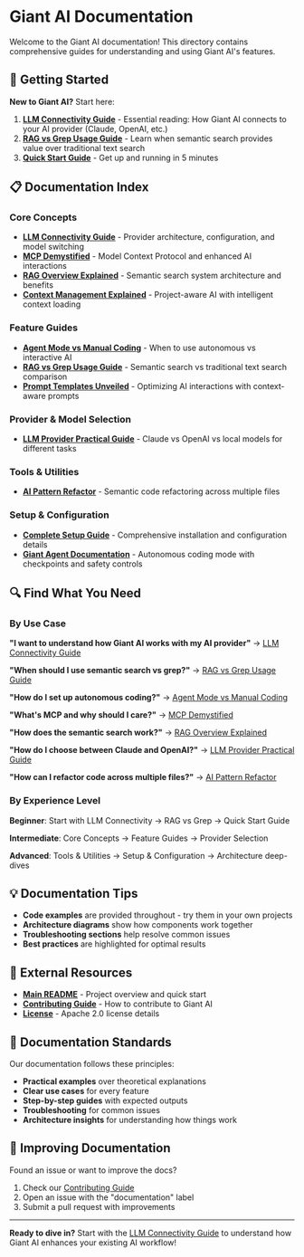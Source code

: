 # Giant AI Documentation

Welcome to the Giant AI documentation! This directory contains comprehensive guides for understanding and using Giant AI's features.

## 🚀 Getting Started

**New to Giant AI?** Start here:

1. **[LLM Connectivity Guide](llm-connectivity-guide.md)** - Essential reading: How Giant AI connects to your AI provider (Claude, OpenAI, etc.)
2. **[RAG vs Grep Usage Guide](rag-search-usage-guide.md)** - Learn when semantic search provides value over traditional text search
3. **[Quick Start Guide](../README.md#quick-start-tldr)** - Get up and running in 5 minutes

## 📋 Documentation Index

### Core Concepts
- **[LLM Connectivity Guide](llm-connectivity-guide.md)** - Provider architecture, configuration, and model switching
- **[MCP Demystified](mcp-demystified.md)** - Model Context Protocol and enhanced AI interactions  
- **[RAG Overview Explained](rag-overview-explained.md)** - Semantic search system architecture and benefits
- **[Context Management Explained](context-management-explained.md)** - Project-aware AI with intelligent context loading

### Feature Guides
- **[Agent Mode vs Manual Coding](agent-mode-vs-manual-coding.md)** - When to use autonomous vs interactive AI
- **[RAG vs Grep Usage Guide](rag-search-usage-guide.md)** - Semantic search vs traditional text search comparison
- **[Prompt Templates Unveiled](prompt-templates-unveiled.md)** - Optimizing AI interactions with context-aware prompts

### Provider & Model Selection
- **[LLM Provider Practical Guide](llm-provider-practical-guide.md)** - Claude vs OpenAI vs local models for different tasks

### Tools & Utilities
- **[AI Pattern Refactor](tools/ai-pattern-refactor.md)** - Semantic code refactoring across multiple files

### Setup & Configuration
- **[Complete Setup Guide](../complete_ai_setup.md)** - Comprehensive installation and configuration details
- **[Giant Agent Documentation](../giant-agent.md)** - Autonomous coding mode with checkpoints and safety controls

## 🔍 Find What You Need

### By Use Case

**"I want to understand how Giant AI works with my AI provider"**
→ [LLM Connectivity Guide](llm-connectivity-guide.md)

**"When should I use semantic search vs grep?"**
→ [RAG vs Grep Usage Guide](rag-search-usage-guide.md)

**"How do I set up autonomous coding?"**
→ [Agent Mode vs Manual Coding](agent-mode-vs-manual-coding.md)

**"What's MCP and why should I care?"**
→ [MCP Demystified](mcp-demystified.md)

**"How does the semantic search work?"**
→ [RAG Overview Explained](rag-overview-explained.md)

**"How do I choose between Claude and OpenAI?"**
→ [LLM Provider Practical Guide](llm-provider-practical-guide.md)

**"How can I refactor code across multiple files?"**
→ [AI Pattern Refactor](tools/ai-pattern-refactor.md)

### By Experience Level

**Beginner**: Start with LLM Connectivity → RAG vs Grep → Quick Start Guide

**Intermediate**: Core Concepts → Feature Guides → Provider Selection

**Advanced**: Tools & Utilities → Setup & Configuration → Architecture deep-dives

## 💡 Documentation Tips

- **Code examples** are provided throughout - try them in your own projects
- **Architecture diagrams** show how components work together
- **Troubleshooting sections** help resolve common issues
- **Best practices** are highlighted for optimal results

## 🔗 External Resources

- **[Main README](../README.md)** - Project overview and quick start
- **[Contributing Guide](../CONTRIBUTING.md)** - How to contribute to Giant AI
- **[License](../LICENSE)** - Apache 2.0 license details

## 📝 Documentation Standards

Our documentation follows these principles:
- **Practical examples** over theoretical explanations
- **Clear use cases** for every feature
- **Step-by-step guides** with expected outputs
- **Troubleshooting** for common issues
- **Architecture insights** for understanding how things work

## 🤝 Improving Documentation

Found an issue or want to improve the docs?
1. Check our [Contributing Guide](../CONTRIBUTING.md)
2. Open an issue with the "documentation" label
3. Submit a pull request with improvements

---

**Ready to dive in?** Start with the [LLM Connectivity Guide](llm-connectivity-guide.md) to understand how Giant AI enhances your existing AI workflow!